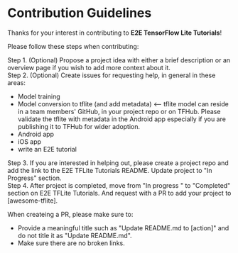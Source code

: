 # Contribution Guidelines

Thanks for your interest in contributing to **E2E TensorFlow Lite Tutorials**!

Please follow these steps when contributing:

Step 1. (Optional) Propose a project idea with either a brief description or an overview page if you wish to add more context about it.   
Step 2. (Optional) Create issues for requesting help, in general in these areas:

* Model training
* Model conversion to tflite (and add metadata) <-- tflite model can reside in a team members' GitHub, in your project repo or on TFHub. Please validate the tflite with metadata in the Android app especially if you are publishing it to TFHub for wider adoption.
* Android app
* iOS app
* write an E2E tutorial 

Step 3. If you are interested in helping out, please create a project repo and add the link to the E2E TFLite Tutorials README. Update project to "In Progress" section.  
Step 4. After project is completed, move from "In progress " to "Completed" section on E2E TFLite Tutorials. And request with a PR to add your project to [awesome-tflite].

When createing a PR, please make sure to:
* Provide a meaningful title such as "Update README.md to [action]" and do not title it as "Update README.md".
* Make sure there are no broken links.